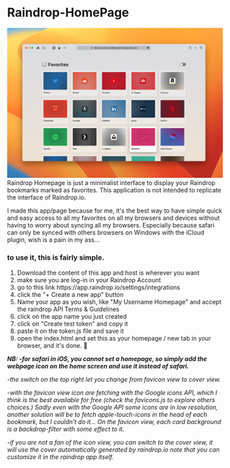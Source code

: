 # Raindrop-HomePage
<img src="./preview.jpeg">
Raindrop Homepage is just a minimalist interface to display your Raindrop bookmarks marked as favorites. This application is not intended to replicate the interface of Raindrop.io.

I made this app/page because for me, it's the best way to have simple quick and easy access to all my favorites on all my browsers and devices without having to worry about syncing all my browsers. Especially because safari can only be synced with others browsers on Windows with the iCloud plugin, wish is a pain in my ass... 

<h3>to use it, this is fairly simple.</h3>

<ol>
<li> Download the content of this app and host is wherever you want</li>

<li> make sure you are log-in in your Raindrop Account</li>

<li> go to this link https://app.raindrop.io/settings/integrations </li>

<li> click the "+ Create a new app" button  </li>

<li> Name your app as you wish, like "My Username Homepage" and accept the raindrop API Terms & Guidelines </li>

<li> click on the app name you just created  </li>

<li> click on "Create test token" and copy it  </li>

<li>  paste it on the token.js file and save it </li>

<li> open the index.html and set this as your homepage / new tab in your browser, and it's done. 🙂</li>
</ol>

<i><b>NB: -for safari in iOS, you cannot set a homepage, so simply  add the webpage icon on the home screen and use it instead of safari.</b>

-the switch on the top right let you change from favicon view to cover view.

-with the favicon view icon are fetching with the Google icons API, which I think is the best available for free (check the favicons.js to explore others choices.)
Sadly even with the Google API some icons are in low resolution, another solution will be to fetch apple-touch-icons in the head of each bookmark, but I couldn't do it...
On the favicon view, each card background is a backdrop-filter with some effect to it.

-if you are not a fan of the icon view, you can switch to the cover view, it will use the cover automatically generated by raindrop.io
note that you can customize it in the raindrop app itself.</i>

